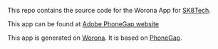 This repo contains the source code for the Worona App for [SK8Tech](https://sk8.tech).

This app can be found at [Adobe PhoneGap website](https://build.phonegap.com/apps/2582662)

This app is generated on [Worona](https://www.worona.org). It is based on [PhoneGap](http://phonegap.com/).
